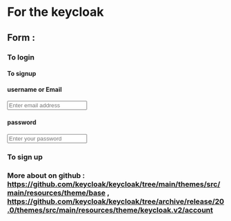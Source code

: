 # For the keycloak

## Form :

### To login   <form action="${url.loginAction}" method="post">

#### To signup  <form action="${url.loginAction}" method="post">

#### username or Email

<input type="text" id="username" name="username" placeholder="Enter email address" required />

#### password

<input type="password" id="password" name="password" placeholder="Enter your password"  required />


### To sign up




### More about on github : https://github.com/keycloak/keycloak/tree/main/themes/src/main/resources/theme/base   ,   https://github.com/keycloak/keycloak/tree/archive/release/20.0/themes/src/main/resources/theme/keycloak.v2/account
                          
